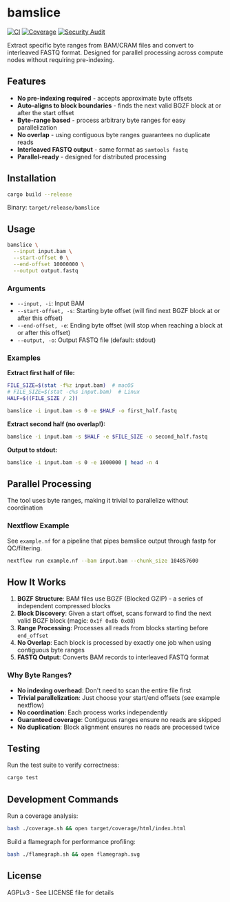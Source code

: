 # bamslice

[![CI](https://github.com/nebiolabs/bamslice/workflows/CI/badge.svg)](https://github.com/nebiolabs/bamslice/actions/workflows/ci.yml)
[![Coverage](https://github.com/nebiolabs/bamslice/workflows/Coverage/badge.svg)](https://github.com/nebiolabs/bamslice/actions/workflows/coverage.yml)
[![Security Audit](https://github.com/nebiolabs/bamslice/workflows/Security%20audit/badge.svg)](https://github.com/nebiolabs/bamslice/actions/workflows/audit.yml)

Extract specific byte ranges from BAM/CRAM files and convert to interleaved FASTQ format. Designed for parallel processing across compute nodes without requiring pre-indexing.

## Features

- **No pre-indexing required** - accepts approximate byte offsets
- **Auto-aligns to block boundaries** - finds the next valid BGZF block at or after the start offset
- **Byte-range based** - process arbitrary byte ranges for easy parallelization
- **No overlap** - using contiguous byte ranges guarantees no duplicate reads
- **Interleaved FASTQ output** - same format as `samtools fastq`
- **Parallel-ready** - designed for distributed processing

## Installation

```bash
cargo build --release
```

Binary: `target/release/bamslice`

## Usage

```bash
bamslice \
  --input input.bam \
  --start-offset 0 \
  --end-offset 10000000 \
  --output output.fastq
```

### Arguments

- `--input, -i`: Input BAM
- `--start-offset, -s`: Starting byte offset (will find next BGZF block at or after this offset)
- `--end-offset, -e`: Ending byte offset (will stop when reaching a block at or after this offset)
- `--output, -o`: Output FASTQ file (default: stdout)

### Examples

**Extract first half of file:**
```bash
FILE_SIZE=$(stat -f%z input.bam)  # macOS
# FILE_SIZE=$(stat -c%s input.bam)  # Linux
HALF=$((FILE_SIZE / 2))

bamslice -i input.bam -s 0 -e $HALF -o first_half.fastq
```

**Extract second half (no overlap!):**
```bash
bamslice -i input.bam -s $HALF -e $FILE_SIZE -o second_half.fastq
```

**Output to stdout:**
```bash
bamslice -i input.bam -s 0 -e 1000000 | head -n 4
```

## Parallel Processing

The tool uses byte ranges, making it trivial to parallelize without coordination

### Nextflow Example

See `example.nf` for a  pipeline that pipes bamslice output through fastp for QC/filtering.

```bash
nextflow run example.nf --bam input.bam --chunk_size 104857600
```

## How It Works

1. **BGZF Structure**: BAM files use BGZF (Blocked GZIP) - a series of independent compressed blocks
2. **Block Discovery**: Given a start offset, scans forward to find the next valid BGZF block (magic: `0x1f 0x8b 0x08`)
3. **Range Processing**: Processes all reads from blocks starting before `end_offset`
4. **No Overlap**: Each block is processed by exactly one job when using contiguous byte ranges
5. **FASTQ Output**: Converts BAM records to interleaved FASTQ format

### Why Byte Ranges?

- **No indexing overhead**: Don't need to scan the entire file first
- **Trivial parallelization**: Just choose your start/end offsets (see example nextflow)
- **No coordination**: Each process works independently
- **Guaranteed coverage**: Contiguous ranges ensure no reads are skipped
- **No duplication**: Block alignment ensures no reads are processed twice

## Testing

Run the test suite to verify correctness:

```bash
cargo test
```

## Development Commands

Run a coverage analysis:

```bash
bash ./coverage.sh && open target/coverage/html/index.html
```

Build a flamegraph for performance profiling:

```bash
bash ./flamegraph.sh && open flamegraph.svg
```

## License

AGPLv3 - See LICENSE file for details
